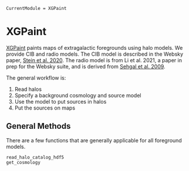 ```@meta
CurrentModule = XGPaint
```

# XGPaint

[XGPaint](https://github.com/xzackli/XGPaint.jl) paints maps of extragalactic foregrounds using halo models.
We provide CIB and radio models. The CIB model is described in the Websky paper, [Stein et al. 2020](https://arxiv.org/abs/2001.08787). The radio model is from Li et al. 2021, a paper in prep for the Websky suite, and is derived from [Sehgal et al. 2009](https://arxiv.org/abs/0908.0540).

The general workflow is:
1. Read halos
2. Specify a background cosmology and source model
3. Use the model to put sources in halos
4. Put the sources on maps


## General Methods
There are a few functions that are generally applicable for all foreground models.

```@docs
read_halo_catalog_hdf5
get_cosmology
```
